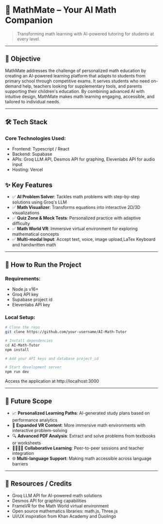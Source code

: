 
# 🚀 MathMate – Your AI Math Companion

> Transforming math learning with AI-powered tutoring for students at every level.

---

## 🎯 Objective

MathMate addresses the challenge of personalized math education by creating an AI-powered learning platform that adapts to students from primary school through competitive exams. It serves students who need on-demand help, teachers looking for supplementary tools, and parents supporting their children's education. By combining advanced AI with intuitive design, MathMate makes math learning engaging, accessible, and tailored to individual needs.

---

## 🛠️ Tech Stack

### Core Technologies Used:
- Frontend: Typescript / React
- Backend: Supabase
- APIs: Groq LLM API, Desmos API for graphing, Elevenlabs API for audio input
- Hosting: Vercel


## ✨ Key Features

- ✅ **AI Problem Solver**: Tackles math problems with step-by-step solutions using Groq's LLM 
- ✅ **Math Visualizer**: Transforms equations into interactive 2D/3D visualizations
- ✅ **Quiz Zone & Mock Tests**: Personalized practice with adaptive difficulty
- ✅ **Math World VR**: Immersive virtual environment for exploring mathematical concepts
- ✅ **Multi-modal Input**: Accept text, voice, image upload,LaTex Keyboard and handwritten math

---

## 🧪 How to Run the Project

### Requirements:
- Node.js v16+
- Groq API key
- Supabase project id
- Elevenlabs API key

### Local Setup:
```bash
# Clone the repo
git clone https://github.com/your-username/AI-Math-Tutor

# Install dependencies
cd AI-Math-Tutor
npm install

# Add your API keys and database project_id

# Start development server
npm run dev
```

Access the application at http://localhost:3000

---

## 🧬 Future Scope

- 📈 **Personalized Learning Paths**: AI-generated study plans based on performance analytics
- 🌟 **Expanded VR Content**: More immersive math environments with interactive problem-solving
- 🔍 **Advanced PDF Analysis**: Extract and solve problems from textbooks or worksheets
- 👨‍👩‍👧‍👦 **Collaborative Learning**: Peer-to-peer sessions and teacher integration
- 🌐 **Multi-language Support**: Making math accessible across language barriers

---

## 📎 Resources / Credits

- Groq LLM API for AI-powered math solutions
- Desmos API for graphing capabilities
- FrameVR for the Math World virtual environment
- Open source mathematics libraries: math.js, Three.js
- UI/UX inspiration from Khan Academy and Duolingo
